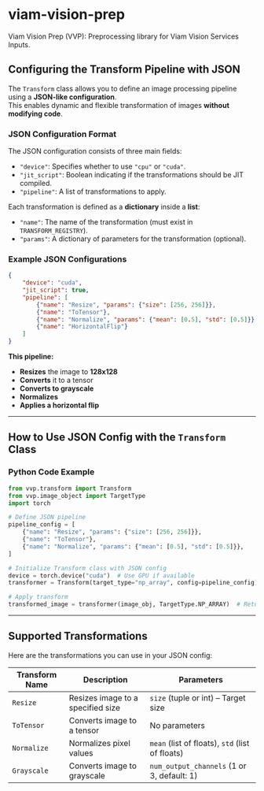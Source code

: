 # viam-vision-prep
Viam Vision Prep (VVP): Preprocessing library for Viam Vision Services Inputs.

## **Configuring the Transform Pipeline with JSON**  

The `Transform` class allows you to define an image processing pipeline using a **JSON-like configuration**.  
This enables dynamic and flexible transformation of images **without modifying code**.  

### **JSON Configuration Format**  
The JSON configuration consists of three main fields:  
- `"device"`: Specifies whether to use `"cpu"` or `"cuda"`.  
- `"jit_script"`: Boolean indicating if the transformations should be JIT compiled.  
- `"pipeline"`: A list of transformations to apply.  

Each transformation is defined as a **dictionary** inside a **list**:  
- `"name"`: The name of the transformation (must exist in `TRANSFORM_REGISTRY`).  
- `"params"`: A dictionary of parameters for the transformation (optional).  


### **Example JSON Configurations**  

```json
{
    "device": "cuda",
    "jit_script": true,
    "pipeline": [
        {"name": "Resize", "params": {"size": [256, 256]}},
        {"name": "ToTensor"},
        {"name": "Normalize", "params": {"mean": [0.5], "std": [0.5]}}, 
        {"name": "HorizontalFlip"}
    ]
}

```

**This pipeline:**  
- **Resizes** the image to **128x128**  
- **Converts** it to a tensor  
- **Converts to grayscale**  
- **Normalizes**  
- **Applies a horizontal flip**  

---

## **How to Use JSON Config with the `Transform` Class**
### **Python Code Example**
```python
from vvp.transform import Transform
from vvp.image_object import TargetType
import torch

# Define JSON pipeline
pipeline_config = [
    {"name": "Resize", "params": {"size": [256, 256]}},
    {"name": "ToTensor"},
    {"name": "Normalize", "params": {"mean": [0.5], "std": [0.5]}},
]

# Initialize Transform class with JSON config
device = torch.device("cuda")  # Use GPU if available
transformer = Transform(target_type="np_array", config=pipeline_config)

# Apply transform
transformed_image = transformer(image_obj, TargetType.NP_ARRAY)  # Returns a NumPy array
```
---

## **Supported Transformations**
Here are the transformations you can use in your JSON config:

| Transform Name    | Description                          | Parameters |
|------------------|----------------------------------|------------|
| `Resize`         | Resizes image to a specified size | `size` (tuple or int) – Target size |
| `ToTensor`       | Converts image to a tensor       | No parameters |
| `Normalize`      | Normalizes pixel values          | `mean` (list of floats), `std` (list of floats) |
| `Grayscale`      | Converts image to grayscale      | `num_output_channels` (1 or 3, default: 1) |

